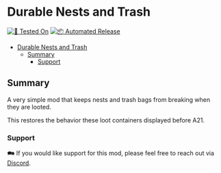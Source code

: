 # Durable Nests and Trash

[![🧪 Tested On](https://img.shields.io/badge/🧪%20Tested%20On-A21%20b317-blue.svg)](https://7daystodie.com/) [![📦 Automated Release](https://github.com/jonathan-robertson/durable-nests-and-trash/actions/workflows/release.yml/badge.svg)](https://github.com/jonathan-robertson/durable-nests-and-trash/actions/workflows/release.yml)

- [Durable Nests and Trash](#durable-nests-and-trash)
  - [Summary](#summary)
    - [Support](#support)

## Summary

A very simple mod that keeps nests and trash bags from breaking when they are looted.

This restores the behavior these loot containers displayed before A21.

### Support

🗪 If you would like support for this mod, please feel free to reach out via [Discord](https://discord.gg/tRJHSB9Uk7).
